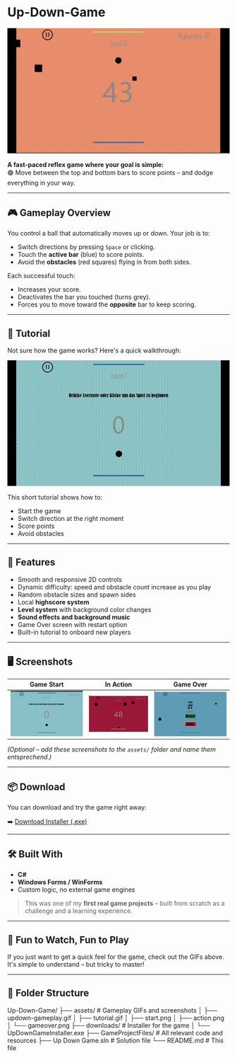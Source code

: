 # Up-Down-Game

![Gameplay GIF](assets/updown-gameplay.gif)

**A fast-paced reflex game where your goal is simple:**  
🟢 Move between the top and bottom bars to score points – and dodge everything in your way.

---

## 🎮 Gameplay Overview

You control a ball that automatically moves up or down. Your job is to:
- Switch directions by pressing `Space` or clicking.
- Touch the **active bar** (blue) to score points.
- Avoid the **obstacles** (red squares) flying in from both sides.

Each successful touch:
- Increases your score.
- Deactivates the bar you touched (turns grey).
- Forces you to move toward the **opposite** bar to keep scoring.

---

## 📘 Tutorial

Not sure how the game works? Here's a quick walkthrough:

![Tutorial GIF](assets/tutorial.gif)

This short tutorial shows how to:
- Start the game
- Switch direction at the right moment
- Score points
- Avoid obstacles

---

## 🧠 Features

- Smooth and responsive 2D controls  
- Dynamic difficulty: speed and obstacle count increase as you play  
- Random obstacle sizes and spawn sides  
- Local **highscore system**  
- **Level system** with background color changes  
- **Sound effects and background music**  
- Game Over screen with restart option  
- Built-in tutorial to onboard new players  

---

## 🖥️ Screenshots

| Game Start | In Action | Game Over |
|-----------|-----------|------------|
| ![](assets/start.png) | ![](assets/action.png) | ![](assets/gameover.png) |

*(Optional – add these screenshots to the `assets/` folder and name them entsprechend.)*

---

## 📦 Download

You can download and try the game right away:

➡️ [Download Installer (.exe)](downloads/UpDownGameInstaller.exe)

---

## 🛠️ Built With

- **C#**  
- **Windows Forms / WinForms**  
- Custom logic, no external game engines

> This was one of my **first real game projects** – built from scratch as a challenge and a learning experience.

---

## 📸 Fun to Watch, Fun to Play

If you just want to get a quick feel for the game, check out the GIFs above.  
It's simple to understand – but tricky to master!

---

## 📁 Folder Structure

Up-Down-Game/
├── assets/ # Gameplay GIFs and screenshots
│ ├── updown-gameplay.gif
│ ├── tutorial.gif
│ ├── start.png
│ ├── action.png
│ └── gameover.png
├── downloads/ # Installer for the game
│ └── UpDownGameInstaller.exe
├── GameProjectFiles/ # All relevant code and resources
├── Up Down Game.sln # Solution file
└── README.md # This file